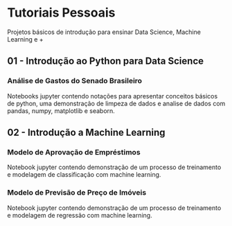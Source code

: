 # Tutoriais Pessoais

Projetos básicos de introdução para ensinar Data Science, Machine Learning e +

## 01 - Introdução ao Python para Data Science
### Análise de Gastos do Senado Brasileiro
Notebooks jupyter contendo notações para apresentar conceitos básicos de python, uma demonstração de limpeza de dados e analise de dados com pandas, numpy, matplotlib e seaborn.

## 02 - Introdução a Machine Learning
### Modelo de Aprovação de Empréstimos
Notebook jupyter contendo demonstração de um processo de treinamento e modelagem de classificação com machine learning.

### Modelo de Previsão de Preço de Imóveis
Notebook jupyter contendo demonstração de um processo de treinamento e modelagem de regressão com machine learning.
